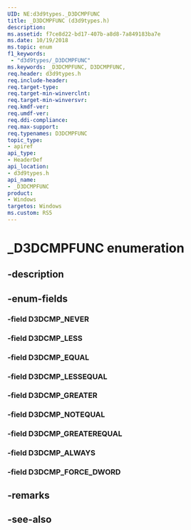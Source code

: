 ```yaml
---
UID: NE:d3d9types._D3DCMPFUNC
title: _D3DCMPFUNC (d3d9types.h)
description: 
ms.assetid: f7ce8d22-bd17-407b-a8d8-7a849183ba7e
ms.date: 10/19/2018
ms.topic: enum
f1_keywords:
 - "d3d9types/_D3DCMPFUNC"
ms.keywords: _D3DCMPFUNC, D3DCMPFUNC, 
req.header: d3d9types.h
req.include-header:
req.target-type:
req.target-min-winverclnt:
req.target-min-winversvr:
req.kmdf-ver:
req.umdf-ver:
req.ddi-compliance:
req.max-support:
req.typenames: D3DCMPFUNC
topic_type: 
- apiref
api_type: 
- HeaderDef
api_location: 
- d3d9types.h
api_name: 
- _D3DCMPFUNC
product:
- Windows
targetos: Windows
ms.custom: RS5
---
```


# _D3DCMPFUNC enumeration

## -description



## -enum-fields

### -field D3DCMP_NEVER 
### -field D3DCMP_LESS 
### -field D3DCMP_EQUAL 
### -field D3DCMP_LESSEQUAL 
### -field D3DCMP_GREATER 
### -field D3DCMP_NOTEQUAL 
### -field D3DCMP_GREATEREQUAL 
### -field D3DCMP_ALWAYS 
### -field D3DCMP_FORCE_DWORD 

## -remarks

## -see-also
